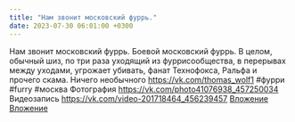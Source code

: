 ```yaml
---
title: "Нам звонит московский фуррь."
date: 2023-07-30 06:01:00 +0300
---
```


Нам звонит московский фуррь.
Боевой московский фуррь.
В целом, обычный шиз, по три раза уходящий из фуррисообщества, в перерывах между уходами, угрожает убивать, фанат Технофокса, Ральфа и прочего скама.
Ничего необычного
<a class="vk-attach" href="https://vk.com/thomas_wolf1">https://vk.com/thomas_wolf1</a>
#фурри #furry #москва
Фотография
<a class="vk-attach" href="https://vk.com/photo41076938_457250034">https://vk.com/photo41076938_457250034</a>
Видеозапись
<a class="vk-attach" href="https://vk.com/video-201718464_456239457">https://vk.com/video-201718464_456239457</a>
<a class="vk-attach" href="https://vk.com/photo41076938_457250034">Вложение</a>
<a class="vk-attach" href="https://vk.com/video-201718464_456239457">Вложение</a>
